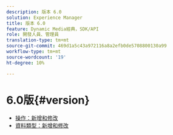 ```yaml
---
description: 版本 6.0
solution: Experience Manager
title: 版本 6.0
feature: Dynamic Media經典，SDK/API
role: 開發人員、管理員
translation-type: tm+mt
source-git-commit: 469d1a5c43a972116a8a2efb0de5708800130a99
workflow-type: tm+mt
source-wordcount: '19'
ht-degree: 10%

---
```



# 6.0版{#version}

* [操作：新增和修改](r-6-operations.md)
* [資料類型：新增和修改](r-6-types.md)
